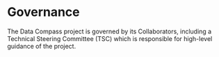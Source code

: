 # Governance

The Data Compass project is governed by its Collaborators, including a Technical
Steering Committee (TSC) which is responsible for high-level guidance of the
project.